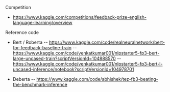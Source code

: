 Competition
- https://www.kaggle.com/competitions/feedback-prize-english-language-learning/overview

Reference code

- Bert / Roberta
-- https://www.kaggle.com/code/realneuralnetwork/bert-for-feedback-baseline-train
-- https://www.kaggle.com/code/venkatkumar001/nlpstarter5-fp3-bert-large-uncased-train?scriptVersionId=104888570
-- https://www.kaggle.com/code/venkatkumar001/nlpstarter5-fp3-bert-l-uncased-inference/notebook?scriptVersionId=104978701

- Deberta
-- https://www.kaggle.com/code/abhishek/tez-fb3-beating-the-benchmark-inference